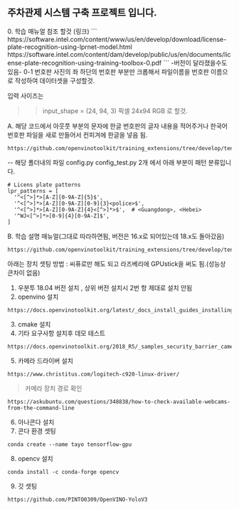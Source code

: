 <h2>주차관제 시스템 구축 프로젝트 입니다.</h2>
0. 학습 매뉴얼 참조 할것 (링크)
```
https://software.intel.com/content/www/us/en/develop/download/license-plate-recognition-using-lprnet-model.html
https://software.intel.com/content/dam/develop/public/us/en/documents/license-plate-recognition-using-training-toolbox-0.pdf
```
-버전이 달라졌을수도 있음-
0-1 번호판 사진의 좌 하단의 번호판 부분만 크롭해서 파일이름을 번호판 이름으로 작성하여 데이터셋을 구성할것.

입력 사이즈는 

>> input_shape = (24, 94, 3) 픽셀 24x94 RGB 로 할것.

A. 해당 코드에서 아웃풋 부분의 문자에 한글 번호판의 글자 내용을 적어주거나 한국어 번호판 파일을 새로 만들어서 컨피겨에 한글을 넣음 됨.

```
https://github.com/openvinotoolkit/training_extensions/tree/develop/tensorflow_toolkit/lpr/chinese_lp
```

-- 해당 폴더내의 파일 config.py config_test.py 2개 에서 아래 부분이 패턴 분류입니다.
```
# Licens plate patterns
lpr_patterns = [
  '^<[^>]*>[A-Z][0-9A-Z]{5}$',
  '^<[^>]*>[A-Z][0-9A-Z][0-9]{3}<police>$',
  '^<[^>]*>[A-Z][0-9A-Z]{4}<[^>]*>$',  # <Guangdong>, <Hebei>
  '^WJ<[^>]*>[0-9]{4}[0-9A-Z]$',
]
```

B. 학습 설명 매뉴얼(그대로 따라하면됨, 버전은 16.x로 되어있는데 18.x도 돌아갔음) 

```
https://github.com/openvinotoolkit/training_extensions/tree/develop/tensorflow_toolkit/lpr
```


아래는 장치 셋팅 방법 : 씨퓨로만 해도 되고 라즈베리에 GPUstick을 써도 됨.(성능상 큰차이 없음) 


1. 우분투 18.04 버전 설치 , 상위 버전 설치시 2번 항 제대로 설치 안됨
2. openvino 설치
```
https://docs.openvinotoolkit.org/latest/_docs_install_guides_installing_openvino_linux.html
```
3. cmake 설치
4. 기타 요구사항 설치후 데모 테스트
```
https://docs.openvinotoolkit.org/2018_R5/_samples_security_barrier_camera_demo_README.html
````
5. 카메라 드라이버 설치
```
https://www.christitus.com/logitech-c920-linux-driver/
``` 

   > 카메라 장치 경로 확인
```
https://askubuntu.com/questions/348838/how-to-check-available-webcams-from-the-command-line
```
6. 아나콘다 설치
7. 콘다 환경 셋팅
```
conda create --name tayo tensorflow-gpu
``` 
8. opencv 설치
```
conda install -c conda-forge opencv
```
9. 깃 셋팅
```
https://github.com/PINTO0309/OpenVINO-YoloV3
```

